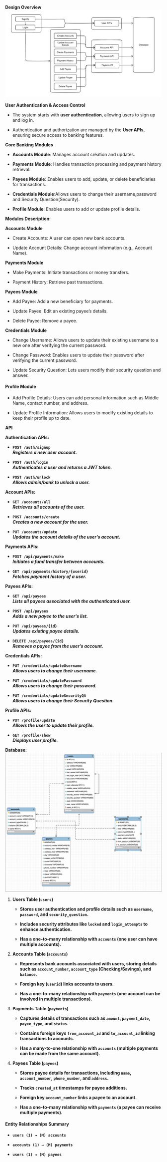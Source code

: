 **Design Overview**  
![Features available for user](images/w1.jpg)

**User Authentication & Access Control**

* The system starts with **user authentication**, allowing users to sign up and log in.

* Authentication and authorization are managed by the **User APIs**, ensuring secure access to banking features.

**Core Banking Modules**

* **Accounts Module**: Manages account creation and updates.

* **Payments Module**: Handles transaction processing and payment history retrieval.

* **Payees Module**: Enables users to add, update, or delete beneficiaries for transactions.

* **Credentials Module**:Allows users to change their username,password and Security Question(Security).

* **Profile Module**: Enables users to add or update profile details.

**Modules Description:**

**Accounts Module**

* Create Accounts: A user can open new bank accounts.

* Update Account Details: Change account information (e.g., Account Name).

**Payments Module**

* Make Payments: Initiate transactions or money transfers.

* Payment History: Retrieve past transactions.

**Payees Module**

* Add Payee: Add a new beneficiary for payments.

* Update Payee: Edit an existing payee’s details.

* Delete Payee: Remove a payee.

**Credentials Module**

* Change Username: Allows users to update their existing username to a new one after verifying the current password.

* Change Password: Enables users to update their password after verifying the current password.

* Update Security Question: Lets users modify their security question and answer.

#### **Profile Module**

* Add Profile Details: Users can add personal information such as Middle Name, contact number, and address.

* Update Profile Information: Allows users to modify existing details to keep their profile up to date.

**API**

**Authentication APIs:**

* **`POST /auth/signup`**  
   ***Registers a new user account.***  
    
* **`POST /auth/login`**  
   ***Authenticates a user and returns a JWT token.***  
    
* **`POST /auth/unlock`**  
   ***Allows admin/bank to unlock a user.***

**Account APIs:**

* **`GET /accounts/all`**  
   ***Retrieves all accounts of the user.***  
    
* **`POST /accounts/create`**  
   ***Creates a new account for the user.***  
    
* **`PUT /accounts/update`**  
   ***Updates the account details of the user's account.***

**Payments APIs:**

* **`POST /api/payments/make`**  
   ***Initiates a fund transfer between accounts.***

* **`GET /api/payments/history/{userid}`**  
   ***Fetches payment history of a user.***

**Payees APIs:**

* **`GET /api/payees`**  
   ***Lists all payees associated with the authenticated user.***

* **`POST /api/payees`**  
   ***Adds a new payee to the user's list.***

* **`PUT /api/payees/{id}`**  
   ***Updates existing payee details.***

* **`DELETE /api/payees/{id}`**  
   ***Removes a payee from the user’s account.***

**Credentials APIs:**

* **`PUT /credentials/updateUsername`**  
   ***Allows users to change their username.***  
    
* **`PUT /credentials/updatePassword`**  
   ***Allows users to change their password.***  
    
* **`PUT /credentials/updateSecurityQA`**  
   ***Allows users to change their Security Question.***

**Profile APIs:**

* **`PUT /profile/update`**  
   ***Allows the user to update their profile.***  
    
* **`GET /profile/show`**  
   ***Displays user profile.***

**Database:**  
![Database](images/w2.png)

1. **Users Table (`users`)**

   * **Stores user authentication and profile details such as `username`, `password`, and `security_question`.**

   * **Includes security attributes like `locked` and `login_attempts` to enhance authentication.**

   * **Has a one-to-many relationship with `accounts` (one user can have multiple accounts).**

2. **Accounts Table (`accounts`)**

   * **Represents bank accounts associated with users, storing details such as `account_number`, `account_type` (Checking/Savings), and `balance`.**

   * **Foreign key (`userid`) links accounts to users.**

   * **Has a one-to-many relationship with `payments` (one account can be involved in multiple transactions).**

3. **Payments Table (`payments`)**

   * **Captures details of transactions such as `amount`, `payment_date`, `payee_type`, and `status`.**

   * **Contains foreign keys `from_account_id` and `to_account_id` linking transactions to accounts.**

   * **Has a many-to-one relationship with `accounts` (multiple payments can be made from the same account).**

4. **Payees Table (`payees`)**

   * **Stores payee details for transactions, including `name`, `account_number`, `phone_number`, and `address`.**

   * **Tracks `created_at` timestamps for payee additions.**

   * **Foreign key `account_number` links a payee to an account.**

   * **Has a one-to-many relationship with `payments` (a payee can receive multiple payments).**

#### **Entity Relationships Summary**

* **`users (1) → (M) accounts`**

* **`accounts (1) → (M) payments`**

* **`users (1) → (M) payees`**


